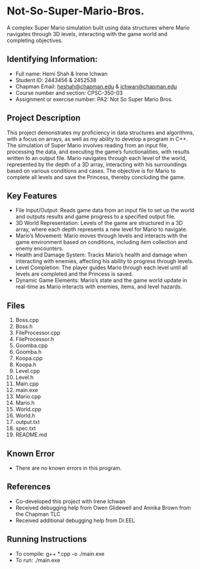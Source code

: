 # Not-So-Super-Mario-Bros.
A complex Super Mario simulation built using data structures where Mario navigates through 3D levels, interacting with the game world and completing objectives.

## Identifying Information: 
- Full name: Hemi Shah & Irene Ichwan
- Student ID: 2443456 & 2452538
- Chapman Email: heshah@chapman.edu & ichwan@chapman.edu
- Course number and section: CPSC-350-03
- Assignment or exercise number: PA2: Not So Super Mario Bros.

## Project Description
This project demonstrates my proficiency in data structures and algorithms, with a focus on arrays, as well as my ability to develop a program in C++. 
The simulation of Super Mario involves reading from an input file, processing the data, and executing the game’s functionalities, with results written to an output file. 
Mario navigates through each level of the world, represented by the depth of a 3D array, interacting with his surroundings based on various conditions and cases. 
The objective is for Mario to complete all levels and save the Princess, thereby concluding the game.

## Key Features
- File Input/Output: Reads game data from an input file to set up the world and outputs results and game progress to a specified output file.
- 3D World Representation: Levels of the game are structured in a 3D array, where each depth represents a new level for Mario to navigate.
- Mario’s Movement: Mario moves through levels and interacts with the game environment based on conditions, including item collection and enemy encounters.
- Health and Damage System: Tracks Mario’s health and damage when interacting with enemies, affecting his ability to progress through levels.
- Level Completion: The player guides Mario through each level until all levels are completed and the Princess is saved.
- Dynamic Game Elements: Mario’s state and the game world update in real-time as Mario interacts with enemies, items, and level hazards.

## Files
1. Boss.cpp
2. Boss.h
3. FileProcessor.cpp
4. FileProcessor.h
5. Goomba.cpp
6. Goomba.h
7. Koopa.cpp
8. Koopa.h
9. Level.cpp
10. Level.h
11. Main.cpp
12. main.exe
13. Mario.cpp
14. Mario.h
15. World.cpp
16. World.h
17. output.txt
18. spec.txt
19. README.md

## Known Error 
- There are no known errors in this program.

## References
- Co-developed this project with Irene Ichwan
- Received debugging help from Owen Glidewell and Annika Brown from the Chapman TLC
- Received additional debugging help from Dr.EEL

## Running Instructions
- To compile:     g++ *.cpp -o ./main.exe
- To run:         ./main.exe
